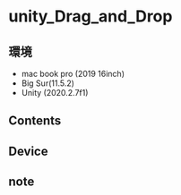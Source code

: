 # unity_Drag_and_Drop #

## 環境 ##
*	mac book pro (2019 16inch)
*	Big Sur(11.5.2)
*	Unity (2020.2.7f1)

## Contents ##

## Device ##


## note ##






